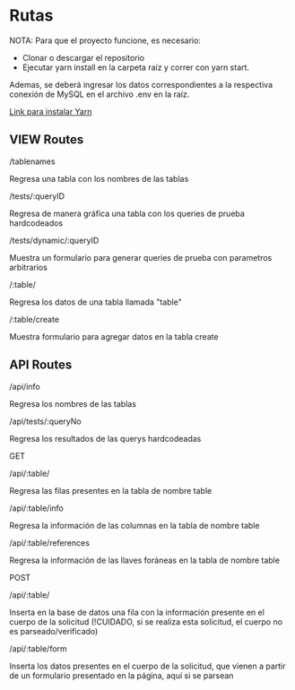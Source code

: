 # Rutas

NOTA: Para que el proyecto funcione, es necesario:

- Clonar o descargar el repositorio
- Ejecutar yarn install en la carpeta raíz y correr con yarn start. 

Ademas, se deberá ingresar los datos correspondientes a la respectiva conexión de MySQL en el archivo .env en la raíz.

[Link para instalar Yarn](https://classic.yarnpkg.com/en/docs/install)

## VIEW Routes

/tablenames

Regresa una tabla con los nombres de las tablas

/tests/:queryID

Regresa de manera gráfica una tabla con los queries de prueba hardcodeados

/tests/dynamic/:queryID

Muestra un formulario para generar queries de prueba con parametros arbitrarios

/:table/

Regresa los datos de una tabla llamada "table"

/:table/create

Muestra formulario para agregar datos en la tabla create




## API Routes

/api/info  

Regresa los nombres de las tablas


/api/tests/:queryNo

Regresa los resultados de las querys hardcodeadas

GET

/api/:table/

Regresa las filas presentes en la tabla de nombre table

/api/:table/info

Regresa la información de las columnas en la tabla de nombre table

/api/:table/references

Regresa la información de las llaves foráneas en la tabla de nombre table


POST

/api/:table/

Inserta en la base de datos una fila con la información presente en el cuerpo de la solicitud (!CUIDADO, si se realiza esta solicitud, el cuerpo no es parseado/verificado)

/api/:table/form

Inserta los datos presentes en el cuerpo de la solicitud, que vienen a partir de un formulario presentado en la página, aquí si se parsean



